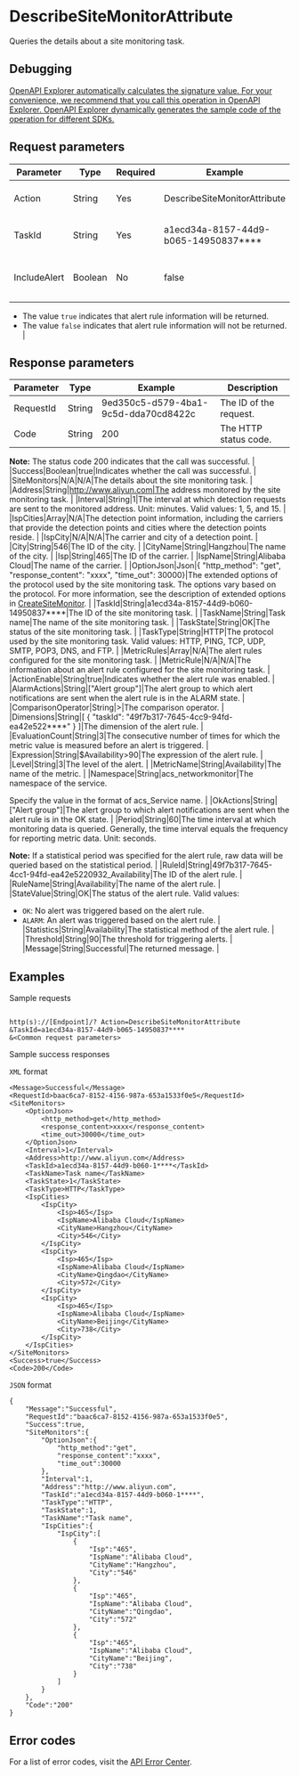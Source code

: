 # DescribeSiteMonitorAttribute

Queries the details about a site monitoring task.

## Debugging

[OpenAPI Explorer automatically calculates the signature value. For your convenience, we recommend that you call this operation in OpenAPI Explorer. OpenAPI Explorer dynamically generates the sample code of the operation for different SDKs.](https://api.aliyun.com/#product=Cms&api=DescribeSiteMonitorAttribute&type=RPC&version=2019-01-01)

## Request parameters

|Parameter|Type|Required|Example|Description|
|---------|----|--------|-------|-----------|
|Action|String|Yes|DescribeSiteMonitorAttribute|The operation that you want to perform. Set the value to DescribeSiteMonitorAttribute. |
|TaskId|String|Yes|a1ecd34a-8157-44d9-b065-14950837\*\*\*\*|The ID of the site monitoring task whose details are to be queried. |
|IncludeAlert|Boolean|No|false|Specifies whether to return the information about the alert rules configured for the site monitoring task.

-   The value `true` indicates that alert rule information will be returned.
-   The value `false` indicates that alert rule information will not be returned. |

## Response parameters

|Parameter|Type|Example|Description|
|---------|----|-------|-----------|
|RequestId|String|9ed350c5-d579-4ba1-9c5d-dda70cd8422c|The ID of the request. |
|Code|String|200|The HTTP status code.

**Note:** The status code 200 indicates that the call was successful. |
|Success|Boolean|true|Indicates whether the call was successful. |
|SiteMonitors|N/A|N/A|The details about the site monitoring task. |
|Address|String|http://www.aliyun.com|The address monitored by the site monitoring task. |
|Interval|String|1|The interval at which detection requests are sent to the monitored address. Unit: minutes. Valid values: 1, 5, and 15. |
|IspCities|Array|N/A|The detection point information, including the carriers that provide the detection points and cities where the detection points reside. |
|IspCity|N/A|N/A|The carrier and city of a detection point. |
|City|String|546|The ID of the city. |
|CityName|String|Hangzhou|The name of the city. |
|Isp|String|465|The ID of the carrier. |
|IspName|String|Alibaba Cloud|The name of the carrier. |
|OptionJson|Json|\{ "http\_method": "get", "response\_content": "xxxx", "time\_out": 30000\}|The extended options of the protocol used by the site monitoring task. The options vary based on the protocol. For more information, see the description of extended options in [CreateSiteMonitor](~~115048~~). |
|TaskId|String|a1ecd34a-8157-44d9-b060-14950837\*\*\*\*|The ID of the site monitoring task. |
|TaskName|String|Task name|The name of the site monitoring task. |
|TaskState|String|OK|The status of the site monitoring task. |
|TaskType|String|HTTP|The protocol used by the site monitoring task. Valid values: HTTP, PING, TCP, UDP, SMTP, POP3, DNS, and FTP. |
|MetricRules|Array|N/A|The alert rules configured for the site monitoring task. |
|MetricRule|N/A|N/A|The information about an alert rule configured for the site monitoring task. |
|ActionEnable|String|true|Indicates whether the alert rule was enabled. |
|AlarmActions|String|\["Alert group"\]|The alert group to which alert notifications are sent when the alert rule is in the ALARM state. |
|ComparisonOperator|String|\>|The comparison operator. |
|Dimensions|String|\[ \{ "taskId": "49f7b317-7645-4cc9-94fd-ea42e522\*\*\*\*" \} \]|The dimension of the alert rule. |
|EvaluationCount|String|3|The consecutive number of times for which the metric value is measured before an alert is triggered. |
|Expression|String|$Availability\>90|The expression of the alert rule. |
|Level|String|3|The level of the alert. |
|MetricName|String|Availability|The name of the metric. |
|Namespace|String|acs\_networkmonitor|The namespace of the service.

Specify the value in the format of acs\_Service name. |
|OkActions|String|\["Alert group"\]|The alert group to which alert notifications are sent when the alert rule is in the OK state. |
|Period|String|60|The time interval at which monitoring data is queried. Generally, the time interval equals the frequency for reporting metric data. Unit: seconds.

**Note:** If a statistical period was specified for the alert rule, raw data will be queried based on the statistical period. |
|RuleId|String|49f7b317-7645-4cc1-94fd-ea42e5220932\_Availability|The ID of the alert rule. |
|RuleName|String|Availability|The name of the alert rule. |
|StateValue|String|OK|The status of the alert rule. Valid values:

-   `OK`: No alert was triggered based on the alert rule.
-   `ALARM`: An alert was triggered based on the alert rule. |
|Statistics|String|Availability|The statistical method of the alert rule. |
|Threshold|String|90|The threshold for triggering alerts. |
|Message|String|Successful|The returned message. |

## Examples

Sample requests

```

http(s)://[Endpoint]/? Action=DescribeSiteMonitorAttribute
&TaskId=a1ecd34a-8157-44d9-b065-14950837****
&<Common request parameters>

```

Sample success responses

`XML` format

```
<Message>Successful</Message>
<RequestId>baac6ca7-8152-4156-987a-653a1533f0e5</RequestId>
<SiteMonitors>
    <OptionJson>
        <http_method>get</http_method>
        <response_content>xxxx</response_content>
        <time_out>30000</time_out>
    </OptionJson>
    <Interval>1</Interval>
    <Address>http://www.aliyun.com</Address>
    <TaskId>a1ecd34a-8157-44d9-b060-1****</TaskId>
    <TaskName>Task name</TaskName>
    <TaskState>1</TaskState>
    <TaskType>HTTP</TaskType>
    <IspCities>
        <IspCity>
            <Isp>465</Isp>
            <IspName>Alibaba Cloud</IspName>
            <CityName>Hangzhou</CityName>
            <City>546</City>
        </IspCity>
        <IspCity>
            <Isp>465</Isp>
            <IspName>Alibaba Cloud</IspName>
            <CityName>Qingdao</CityName>
            <City>572</City>
        </IspCity>
        <IspCity>
            <Isp>465</Isp>
            <IspName>Alibaba Cloud</IspName>
            <CityName>Beijing</CityName>
            <City>738</City>
        </IspCity>
    </IspCities>
</SiteMonitors>
<Success>true</Success>
<Code>200</Code>
```

`JSON` format

```
{
	"Message":"Successful",
	"RequestId":"baac6ca7-8152-4156-987a-653a1533f0e5",
	"Success":true,
	"SiteMonitors":{
		"OptionJson":{
			"http_method":"get",
			"response_content":"xxxx",
			"time_out":30000
		},
		"Interval":1,
		"Address":"http://www.aliyun.com",
		"TaskId":"a1ecd34a-8157-44d9-b060-1****",
		"TaskType":"HTTP",
		"TaskState":1,
		"TaskName":"Task name",
		"IspCities":{
			"IspCity":[
				{
					"Isp":"465",
					"IspName":"Alibaba Cloud",
					"CityName":"Hangzhou",
					"City":"546"
				},
				{
					"Isp":"465",
					"IspName":"Alibaba Cloud",
					"CityName":"Qingdao",
					"City":"572"
				},
				{
					"Isp":"465",
					"IspName":"Alibaba Cloud",
					"CityName":"Beijing",
					"City":"738"
				}
			]
		}
	},
	"Code":"200"
}
```

## Error codes

For a list of error codes, visit the [API Error Center](https://error-center.alibabacloud.com/status/product/Cms).

